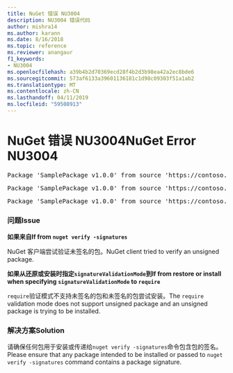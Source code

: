 ```yaml
---
title: NuGet 错误 NU3004
description: NU3004 错误代码
author: mishra14
ms.author: karann
ms.date: 8/16/2018
ms.topic: reference
ms.reviewer: anangaur
f1_keywords:
- NU3004
ms.openlocfilehash: a39b4b2d70369ecd28f4b2d3b98ea42a2ec8bde6
ms.sourcegitcommit: 573af6133a39601136181c1d98c09303f51a1ab2
ms.translationtype: MT
ms.contentlocale: zh-CN
ms.lasthandoff: 04/11/2019
ms.locfileid: "59508913"
---
```

# <a name="nuget-error-nu3004"></a><span data-ttu-id="ca6dd-103">NuGet 错误 NU3004</span><span class="sxs-lookup"><span data-stu-id="ca6dd-103">NuGet Error NU3004</span></span>

<pre>Package 'SamplePackage v1.0.0' from source 'https://contoso.com/index.json': The package is not signed.</pre>
<pre>Package 'SamplePackage v1.0.0' from source 'https://contoso.com/index.json': signatureValidationMode is set to require, so packages are allowed only if signed by trusted signers; however, this package is unsigned.</pre>
<pre>Package 'SamplePackage v1.0.0' from source 'https://contoso.com/index.json': This repository indicated that all its packages are repository signed; however, this package is unsigned.</pre>

### <a name="issue"></a><span data-ttu-id="ca6dd-104">问题</span><span class="sxs-lookup"><span data-stu-id="ca6dd-104">Issue</span></span>

**<span data-ttu-id="ca6dd-105">如果来自</span><span class="sxs-lookup"><span data-stu-id="ca6dd-105">If from</span></span> `nuget verify -signatures`**

<span data-ttu-id="ca6dd-106">NuGet 客户端尝试验证未签名的包。</span><span class="sxs-lookup"><span data-stu-id="ca6dd-106">NuGet client tried to verify an unsigned package.</span></span>

**<span data-ttu-id="ca6dd-107">如果从还原或安装时指定`signatureValidationMode`到</span><span class="sxs-lookup"><span data-stu-id="ca6dd-107">If from restore or install when specifying `signatureValidationMode` to</span></span> `require`**

<span data-ttu-id="ca6dd-108">`require`验证模式不支持未签名的包和未签名的包尝试安装。</span><span class="sxs-lookup"><span data-stu-id="ca6dd-108">The `require` validation mode does not support unsigned package and an unsigned package is trying to be installed.</span></span>

### <a name="solution"></a><span data-ttu-id="ca6dd-109">解决方案</span><span class="sxs-lookup"><span data-stu-id="ca6dd-109">Solution</span></span>

<span data-ttu-id="ca6dd-110">请确保任何包用于安装或传递给`nuget verify -signatures`命令包含包的签名。</span><span class="sxs-lookup"><span data-stu-id="ca6dd-110">Please ensure that any package intended to be installed or passed to `nuget verify -signatures` command contains a package signature.</span></span>
